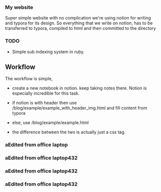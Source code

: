 ### My website
Super simple website with no complication
we're using notion for writing and typora for its design.
So everything that we write on notion, has to be transferred to typora, compiled to html and then
committed to the directory

### TODO

- Simple sub indexing system in ruby.


## Workflow
The workflow is simple, 
- create a new notebook in notion. keep taking notes there. Notion is especially
incredible for this task.
  
- if notion is with header then use /blog/example/example_with_header_img.html
and fill content from typora 
  
- else, use /blog/example/example.html

- the difference between the two is actually just a css tag.

###  aEdited from office laptop
###  aEdited from office laptop432
###  aEdited from office laptop432
###  aEdited from office laptop432




